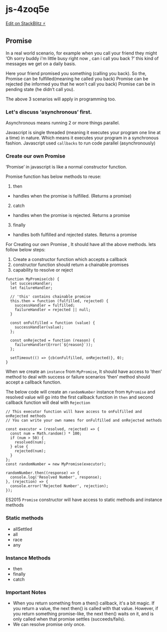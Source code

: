 # js-4zoq5e

[Edit on StackBlitz ⚡️](https://stackblitz.com/edit/js-4zoq5e)

<h2>Promise</h2>

In a real world scenario, 
for example when you call your friend they might ‘Oh sorry buddy i'm little busy right now , can i call you back ?’ this kind of messages we get on a daily basis.

Here your friend promised you something (calling you back). 
So the, 
Promise can be fulfilled(meaning he called you back)
Promise can be rejected (he informed you that he won't call you back)
Promise can be in pending state (he didn’t call you).

The above 3 scenarios will apply in programming too.

### Let's discuss ‘asynchronous’ first. 
Asynchronous means running 2 or more things parallel.

Javascript is single threaded (meaning it executes your program one line at a time) in nature. Which means it executes your program in a synchronous fashion. Javascript used `callbacks` to run code parallel (asynchronously)  

### Create our own Promise
‘Promise’ in javascript is like a normal constructor function.  

Promise function has below methods to reuse:
1) then
  - handles when the promise is fulfilled. (Returns a promise)
2) catch
  - handles when the promise is rejected. Returns a promise
3) finally 
  - handles both fulfilled and rejected states. Returns a promise

For Creating our own Promise , It should have all the above methods.
lets follow below steps:
1) Create a constructor function which accepts a callback
2) constructor function should return a chainable promises
3) capability to resolve or reject

```
function MyPromise(cb) {
  let successHandler;
  let failureHandler;

  // 'this' contains chainable promise
  this.then = function (fulfilled, rejected) {
    successHandler = fulfilled;
    failureHandler = rejected || null;
  }

  const onFulfilled = function (value) {
    successHandler(value);
  };

  const onRejected = function (reason) {
    failureHandler(Error(`${reason}`));
  };

  setTimeout(() => {cb(onFulfilled, onRejected)}, 0);
}
```

When we create an `instance` from `MyPromise`, It should have access to ’then’ method to deal with success or failure scenarios
‘then’ method should accept a callback function.


The below code will create an `randomNumber` instance from `MyPromise` and resolved value will go into the first callback function in `then` and second callback function will deal with `Rejection`

```
// This executor function will have access to onFulfilled and onRejected methods
// You can write your own names for onFulfilled and onRejected methods

const executor = (resolved, rejected) => {
  const num = Math.random() * 100;
  if (num > 50) {
    resolved(num);
  } else {
    rejected(num);
  }
};
const randomNumber = new MyPromise(executor);

randomNumber.then((response) => {
  console.log('Resolved Number', response);
}, (rejection) => {
  console.error('Rejected Number', rejection);
});
```











ES2015 `Promise` constructor will have access to 
static methods and instance methods

### Static methods
- allSettled
- all
- race
- any

### Instance Methods
- then
- finally
- catch

### Important Notes
- When you return something from a then() callback, it's a bit magic. If you return a value, the next then() is called with that value. However, if you return something promise-like, the next then() waits on it, and is only called when that promise settles (succeeds/fails).
- We can resolve promise only once.